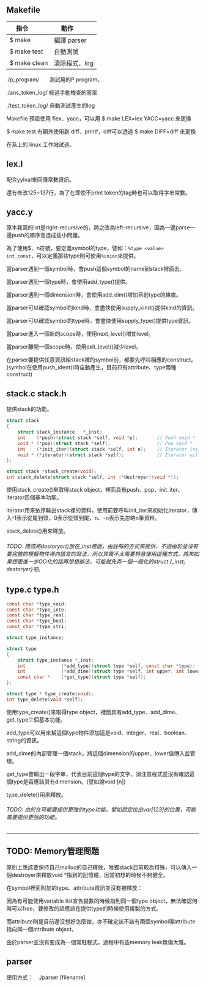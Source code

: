 Makefile
----------------------------------------

| 指令         | 動作           |
| ------------ | -------------- |
|$ make        | 編譯 parser    |
|$ make test   | 自動測試       |
|$ make clean  | 清除程式、log  |

./p_program/        測試用的P program。

./ans_token_log/    經過手動檢查的答案

./test_token_log/   自動測試產生的log

Makefile 預設使用 flex、yacc，可以用 $ make LEX=lex YACC=yacc 來更換

$ make test 有額外使用到 diff、printf，diff可以透過 $ make DIFF=diff 來更換

在系上的 linux 工作站試過。

lex.l
----------------------------------------

配合yylval來回傳常數資訊。

還有修改125~137行，為了在即使不print token的tag時也可以取得字串常數。

yacc.y
----------------------------------------

原本我寫的list是right-recursive的，將之改為left-recursive，因為一邊parse一邊push的順序會造成些小問題。

為了使用$$、$n符號，要定義symbol的type，譬如：`%type <value>   int_const`，可以定義那些type則可使用`%union`來提供。

當parser遇到一個symbol時，會push這個symbol的name到stack裡面去。

當parser遇到一個type時，會使用add_type()提供。

當parser遇到一個dimension時，會使用add_dim()增加目前type的維度。

當parser可以確認symbol的kind時，會盡快使用supply_kind()提供kind的資訊。

當parser可以確認symbol的type時，會盡快使用supply_type()提供type資訊。

當parser進入一個新的scope時，使用next_level()增加level。

當parser離開一個scope時，使用exit_level()減少level。

在parser要提供任意資訊給stack裡的symbol前，都要先呼叫相應的construct。(symbol在使用push_ident()時自動產生，目前只有attribute、type兩種construct)

stack.c stack.h
----------------------------------------

提供stack的功能。

```c
struct stack
{
    struct stack_instance   *_inst;
    int    (*push)(struct stack *self, void *p);       // Push void *
    void * (*pop)(struct stack *self);                 // Pop void *
    int    (*init_iter)(struct stack *self, int n);    // Iterator initialize, negative mean iterate form tail to head
    void * (*iterator)(struct stack *self);            // Iterator will return void * and setup next iterate.
};

struct stack *stack_create(void);
int stack_delete(struct stack *self, int (*destroyer)(void *));
```

使用stack_create()來取得stack object，裡面具有push、pop、init_iter、iterator四個基本功能。

iterator用來依序輸出stack裡的資料，使用前要呼叫init_iter來初始化iterator，傳入-1表示從尾到頭，0表示從頭到尾，n、-n表示先忽略n筆資料。

stack_delete()用來釋放。

###### TODO: 應該將destoryer()放在\_inst裡面，由註冊的方式來提供，不過由於並沒有要完整的模擬物件導向語言的寫法，所以其實不太需要特意使用這種方式，將來如果想更進一步OO化的話再想想辦法，可能就先弄一個一般化的struct {\_inst; destoryer}吧。

type.c type.h
----------------------------------------

```c
const char *type_void;
const char *type_inte;
const char *type_real;
const char *type_bool;
const char *type_stri;

struct type_instance;

struct type
{
    struct type_instance *_inst;
    int             (*add_type)(struct type *self, const char *type);
    int             (*add_dime)(struct type *self, int upper, int lower);
    const char *    (*get_type)(struct type *self);
};

struct type * type_create(void);
int type_delete(void *self);
```

使用type_create()來取得type object，裡面具有add_type、add_dime、get_type三個基本功能。

add_type可以用來幫這個type物件添加這是void、integer、real、boolean、string的資訊。

add_dime的內部管理一個stack，將這個dimension的upper、lower值傳入並管理。

get_type會輸出一段字串，代表目前這個type的文字，須注意程式並沒有確認這個type是否應該具有dimension。(譬如說void [n])

type_delete()用來釋放。

###### TODO: 由於在可能要提供更強的type功能，譬如說定位出var\[123\]的位置，可能需要提供更強的功能。

----------------------------------------


TODO: Memory管理問題
----------------------------------------

原則上應該要保持自己malloc的自己釋放，唯獨stack目前較為特殊，可以傳入一個destroyer來釋放void \*指到的記憶體，因當初想的時候不夠健全。

在symbol裡面附加的type、attribute資訊並沒有被釋放：

因為有可能使用variable list宣告變數的時候指到同一個type object，無法確認何時可以free，要修改的話應該在提供type的時候使用複製的方式。

而attribute則是目前還沒想好怎麼做，亦不確定該不該有兩個symbol得attribute指向同一個attribute object。

由於parser並沒有要成為一個常駐程式，過程中有些memory leak無傷大雅。

parser
----------------------------------------

使用方式：　./parser [filename]
